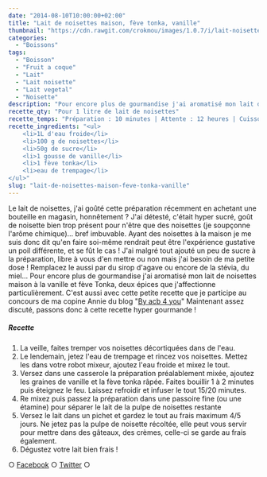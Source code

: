 ```yaml
---
date: "2014-08-10T10:00:00+02:00"
title: "Lait de noisettes maison, fève tonka, vanille"
thumbnail: "https://cdn.rawgit.com/crokmou/images/1.0.7/i/lait-noisette-tonka-vanille.jpg"
categories:
  - "Boissons"
tags:
  - "Boisson"
  - "Fruit a coque"
  - "Lait"
  - "Lait noisette"
  - "Lait vegetal"
  - "Noisette"
description: "Pour encore plus de gourmandise j'ai aromatisé mon lait de noisettes maison à la vanille et fève Tonka, deux épices que j'affectionne particulièrement."
recette_qty: "Pour 1 litre de lait de noisettes"
recette_temps: "Préparation : 10 minutes | Attente : 12 heures | Cuisson : 10 minutes"
recette_ingredients: "<ul>
	<li>1L d'eau froide</li>
	<li>100 g de noisettes</li>
	<li>50g de sucre</li>
	<li>1 gousse de vanille</li>
	<li>1 fève tonka</li>
	<li>eau de trempage</li>
</ul>"
slug: "lait-de-noisettes-maison-feve-tonka-vanille"
---
```


Le lait de noisettes, j'ai goûté cette préparation récemment en achetant une bouteille en magasin, honnêtement ? J'ai détesté, c'était hyper sucré, goût de noisette bien trop présent pour n'être que des noisettes (je soupçonne l'arôme chimique)... bref imbuvable. Ayant des noisettes à la maison je me suis donc dit qu'en faire soi-même rendrait peut être l'expérience gustative un poil différente, et se fût le cas ! J'ai malgré tout ajouté un peu de sucre à la préparation, libre à vous d'en mettre ou non mais j'ai besoin de ma petite dose ! Remplacez le aussi par du sirop d'agave ou encore de la stévia, du miel... Pour encore plus de gourmandise j'ai aromatisé mon lait de noisettes maison à la vanille et fève Tonka, deux épices que j'affectionne particulièrement. C'est aussi avec cette petite recette que je participe au concours de ma copine Annie du blog "[By acb 4 you](http://www.byacb4you.com/2014/06/spice-cook-and-sun-concours-2-ans.html)" Maintenant assez discuté, passons donc à cette recette hyper gourmande !

##### Recette

1.  La veille, faites tremper vos noisettes décortiquées dans de l'eau.
2.  Le lendemain, jetez l'eau de trempage et rincez vos noisettes. Mettez les dans votre robot mixeur, ajoutez l'eau froide et mixez le tout.
3.  Versez dans une casserole la préparation préalablement mixée, ajoutez les graines de vanille et la fève tonka râpée. Faites bouillir 1 à 2 minutes puis éteignez le feu. Laissez refroidir et infuser le tout 15/20 minutes.
4.  Re mixez puis passez la préparation dans une passoire fine (ou une étamine) pour séparer le lait de la pulpe de noisettes restante
5.  Versez le lait dans un pichet et gardez le tout au frais maximum 4/5 jours. Ne jetez pas la pulpe de noisette récoltée, elle peut vous servir pour mettre dans des gâteaux, des crèmes, celle-ci se garde au frais également.
6.  Dégustez votre lait bien frais !

○ [Facebook](https://www.facebook.com/crokmou.blog) ○ [Twitter](https://twitter.com/Crokmou) ○